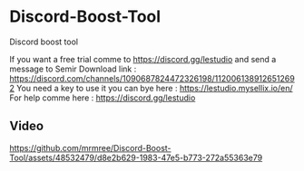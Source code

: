 # Discord-Boost-Tool
Discord boost tool 

If you want a free trial comme to https://discord.gg/lestudio and send a message to Semir
Download link : https://discord.com/channels/1090687824472326198/1120061389126512692 
You need a key to use it you can bye here : https://lestudio.mysellix.io/en/
For help comme here : https://discord.gg/lestudio

## Video

https://github.com/mrmree/Discord-Boost-Tool/assets/48532479/d8e2b629-1983-47e5-b773-272a55363e79

